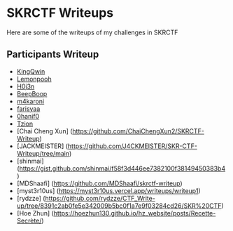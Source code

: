 # SKRCTF Writeups
Here are some of the writeups of my challenges in SKRCTF

## Participants Writeup
- [KingQwin](https://github.com/KingQwin520/SKRCTF)
- [Lemonpooh](https://github.com/lemonpooh/SKR-CTF-WriteU-P)
- [H0j3n](https://github.com/H0j3n/EzpzCTF/tree/main/Writeup/SKRCTF)
- [BeepBoop](https://github.com/khlai00/skrctf-writeup)
- [m4karoni](https://github.com/m4karoni/SKRCTF)
- [farisyaa](https://github.com/farisyaa/skrctf)
- [0hanif0](https://github.com/0hanif0/skrctf-writeups)
- [Tzion](flags_in_zip/Flags_In_Zip_Writeup.pdf)
- [Chai Cheng Xun] (https://github.com/ChaiChengXun2/SKRCTF-Writeup)
- [JACKMEISTER] (https://github.com/J4CKMEISTER/SKR-CTF-Writeup/tree/main)
- [shinmai] (https://gist.github.com/shinmai/f58f3d446ee7382100f38149450383b4)
- [MDShaafi] (https://github.com/MDShaafi/skrctf-writeup)
- [myst3r10us] (https://myst3r10us.vercel.app/writeups/writeup1)
- [rydzze] (https://github.com/rydzze/CTF_Write-up/tree/8391c2ab0fe5e342009b5bc0f1a7e9f03284cd26/SKR%20CTF)
- [Hoe Zhun] (https://hoezhun130.github.io/hz_website/posts/Recette-Secrète/)